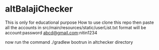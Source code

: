 # altBalajiChecker
This is only for educational purpose 
How to use
clone this repo
then paste all the accounts in src/main/resources/static/userList.txt
format will be
account:password
abcd@gmail.com:nitin1234

now run the command
./gradlew bootrun in altchecker directory
